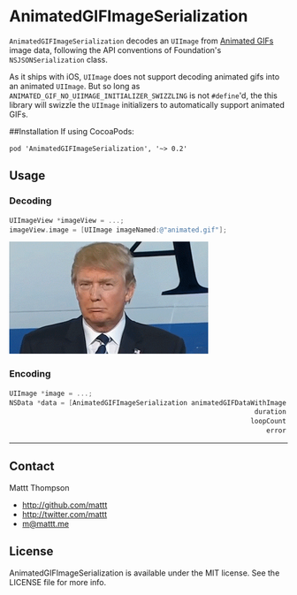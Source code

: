 AnimatedGIFImageSerialization
=============================

`AnimatedGIFImageSerialization` decodes an `UIImage` from [Animated GIFs](http://en.wikipedia.org/wiki/Graphics_Interchange_Format) image data, following the API conventions of Foundation's `NSJSONSerialization` class.

As it ships with iOS, `UIImage` does not support decoding animated gifs into an animated `UIImage`. But so long as `ANIMATED_GIF_NO_UIIMAGE_INITIALIZER_SWIZZLING` is not `#define`'d, the this library will swizzle the `UIImage` initializers to automatically support animated GIFs.

##Installation
If using CocoaPods:
```
pod 'AnimatedGIFImageSerialization', '~> 0.2'
```

## Usage

### Decoding

```objective-c
UIImageView *imageView = ...;
imageView.image = [UIImage imageNamed:@"animated.gif"];
```

![Animated GIF](https://raw.githubusercontent.com/mattt/AnimatedGIFImageSerialization/master/Example/Animated%20GIF%20Example/animated.gif)

### Encoding

```objective-c
UIImage *image = ...;
NSData *data = [AnimatedGIFImageSerialization animatedGIFDataWithImage:image
                                                              duration:1.0
                                                             loopCount:1
                                                                 error:nil];
```

---

## Contact

Mattt Thompson

- http://github.com/mattt
- http://twitter.com/mattt
- m@mattt.me

## License

AnimatedGIFImageSerialization is available under the MIT license. See the LICENSE file for more info.
